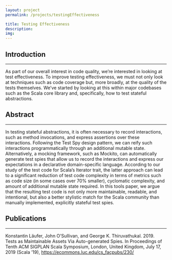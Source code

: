 ```yaml
---
layout: project
permalink: /projects/testingEffectiveness

title: Testing Effectiveness
description:
img:
---
```


## Introduction

---

As part of our overall interest in code quality, we’re interested in looking at test effectiveness. To improve testing effectiveness, we must not only look at techniques such as code coverage but, more broadly, at the quality of the tests themselves. We’ve started by looking at this within major codebases such as the Scala core library and, specifically, how to test stateful abstractions.

## Abstract

---

In testing stateful abstractions, it is often necessary to record interactions, such as method invocations, and express assertions over these interactions. Following the Test Spy design pattern, we can reify such interactions programmatically through an additional mutable state. Alternatively, a mocking framework, such as Mockito, can automatically generate test spies that allow us to record the interactions and express our expectations in a declarative domain-specific language. According to our study of the test code for Scala’s Iterator trait, the latter approach can lead to a significant reduction of test code complexity in terms of metrics such as code size (in some cases over 70% smaller), cyclomatic complexity, and amount of additional mutable state required. In this tools paper, we argue that the resulting test code is not only more maintainable, readable, and intentional, but also a better stylistic match for the Scala community than manually implemented, explicitly stateful test spies.

## Publications

---

Konstantin Läufer, John O’Sullivan, and George K. Thiruvathukal. 2019. Tests as Maintainable Assets Via Auto-generated Spies. In Proceedings of Tenth ACM SIGPLAN Scala Symposium, London, United Kingdom, July 17, 2019 (Scala ’19), https://ecommons.luc.edu/cs_facpubs/230/

<!-- ## Presentations

---

*Any presentations that have been given about the research.*

## Posters

---

*Any academic posters that have been created for the research.*

## Tech Reports

---

*Any tech reports written about the research.*

## Theses

---

*Any theses that have been written about the research.*

## Web Site

---

*Link to the website where project documentation and further information is posted.*

## Source Code

---

*Link to the GitHub repositories that host the code for the project.*

## Prototypes

---

*Link to any prototypes that have been developed for the research.*

## Products

---

*Link to any products that have come out of the research.* -->
